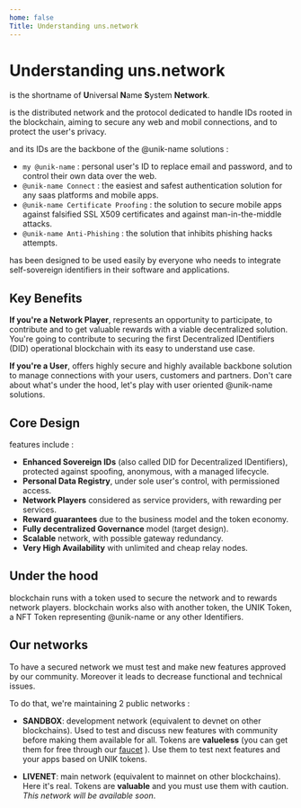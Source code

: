 ```yaml
---
home: false
Title: Understanding uns.network
---
```


# Understanding uns.network

<uns/> is the shortname of **U**niversal **N**ame **S**ystem **Network**.

<uns/> is the distributed network and the protocol dedicated to handle IDs rooted in the blockchain, aiming to secure any web and mobil connections, and to protect the user's privacy.

<uns/> and its IDs are the backbone of the @unik-name solutions : 
- `my @unik-name` : personal user's ID to replace email and password, and to control their own data over the web.
- `@unik-name Connect` : the easiest and safest authentication solution for any saas platforms and mobile apps.
- `@unik-name Certificate Proofing` : the solution to secure mobile apps against falsified SSL X509 certificates and against man-in-the-middle attacks.
- `@unik-name Anti-Phishing` : the solution that inhibits phishing hacks attempts.

<uns/> has been designed to be used easily by everyone who needs to integrate self-sovereign identifiers in their software and applications. 

## Key Benefits

**If you're a Network Player**, <uns/> represents an opportunity to participate, to contribute and to get valuable rewards with a viable decentralized solution. You're going to contribute to securing the first Decentralized IDentifiers (DID) operational blockchain with its easy to understand use case.

**If you're a User**, <uns/> offers highly secure and highly available backbone solution to manage connections with your users, customers and partners. Don't care about what's under the hood, let's play with user oriented @unik-name solutions.

## Core Design

<uns/> features include : 

- **Enhanced Sovereign IDs** (also called DID for Decentralized IDentifiers), protected against spoofing, anonymous, with a managed lifecycle.
- **Personal Data Registry**, under sole user's control, with permissioned access.
- **Network Players** considered as service providers, with rewarding per services.
- **Reward guarantees** due to the business model and the token economy.
- **Fully decentralized Governance** model (target design).
- **Scalable** network, with possible gateway redundancy.
- **Very High Availability** with unlimited and cheap relay nodes.

## Under the hood

<uns/> blockchain runs with a token used to secure the network and to rewards network players. <uns/> blockchain works also with another token, the UNIK Token, a NFT Token representing @unik-name or any other Identifiers.

## Our networks

To have a secured network we must test and make new features approved by our community. Moreover it leads to decrease functional and technical issues. 

To do that, we're maintaining 2 public networks : 

- **SANDBOX**: development network (equivalent to devnet on other blockchains). Used to test and discuss new features with community before making them available for all. Tokens are **valueless** (you can get them for free through our [faucet](https://forum.unik-name.com/c/uns-network/faucet) ). Use them to test next features and your apps based on UNIK tokens. 

- **LIVENET**: main network (equivalent to mainnet on other blockchains). Here it's real. Tokens are **valuable** and you must use them with caution. *This network will be available soon*. 
